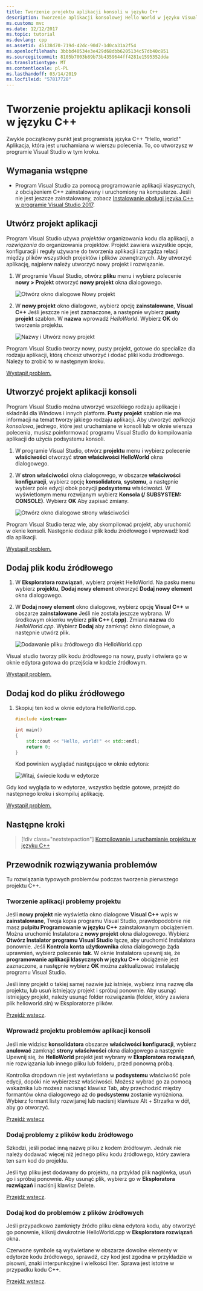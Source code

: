 ```yaml
---
title: Tworzenie projektu aplikacji konsoli w języku C++
description: Tworzenie aplikacji konsolowej Hello World w języku Visual C++
ms.custom: mvc
ms.date: 12/12/2017
ms.topic: tutorial
ms.devlang: cpp
ms.assetid: 45138d70-719d-42dc-90d7-1d0ca31a2f54
ms.openlocfilehash: 3bbbd40534e3e429d68dbb6205134c57db40c851
ms.sourcegitcommit: 8105b7003b89b73b4359644ff4281e1595352dda
ms.translationtype: MT
ms.contentlocale: pl-PL
ms.lasthandoff: 03/14/2019
ms.locfileid: "57817728"
---
```

# <a name="create-a-c-console-app-project"></a>Tworzenie projektu aplikacji konsoli w języku C++

Zwykle początkowy punkt jest programistą języka C++ "Hello, world!" Aplikacja, która jest uruchamiana w wierszu polecenia. To, co utworzysz w programie Visual Studio w tym kroku.

## <a name="prerequisites"></a>Wymagania wstępne

- Program Visual Studio za pomocą programowanie aplikacji klasycznych, z obciążeniem C++ zainstalowany i uruchomiony na komputerze. Jeśli nie jest jeszcze zainstalowany, zobacz [Instalowanie obsługi języka C++ w programie Visual Studio 2017](vscpp-step-0-installation.md).

## <a name="create-your-app-project"></a>Utwórz projekt aplikacji

Program Visual Studio używa *projektów* organizowania kodu dla aplikacji, a *rozwiązania* do organizowania projektów. Projekt zawiera wszystkie opcje, konfiguracji i reguły używane do tworzenia aplikacji i zarządza relacji między plików wszystkich projektów i plików zewnętrznych. Aby utworzyć aplikację, najpierw należy utworzyć nowy projekt i rozwiązanie.

1. W programie Visual Studio, otwórz **pliku** menu i wybierz polecenie **nowy > Projekt** otworzyć **nowy projekt** okna dialogowego.

   ![Otwórz okno dialogowe Nowy projekt](media/vscpp-file-new-project.gif "otwarcie okna dialogowego Nowy projekt")

1. W **nowy projekt** okno dialogowe, wybierz opcję **zainstalowane**, **Visual C++** Jeśli jeszcze nie jest zaznaczone, a następnie wybierz **pusty projekt** szablon. W **nazwa** wprowadź *HelloWorld*. Wybierz **OK** do tworzenia projektu.

   ![Nazwy i Utwórz nowy projekt](media/vscpp-concierge-project-name-callouts.png "nazwy i Utwórz nowy projekt")

Program Visual Studio tworzy nowy, pusty projekt, gotowe do specialize dla rodzaju aplikacji, którą chcesz utworzyć i dodać pliki kodu źródłowego. Należy to zrobić to w następnym kroku.

[Wystąpił problem.](#create-your-app-project-issues)

## <a name="make-your-project-a-console-app"></a>Utworzyć projekt aplikacji konsoli

Program Visual Studio można utworzyć wszelkiego rodzaju aplikacje i składniki dla Windows i innych platform. **Pusty projekt** szablon nie ma informacji na temat tworzy jakiego rodzaju aplikacji. Aby utworzyć *aplikacja konsolowa*, jednego, które jest uruchamiane w konsoli lub w oknie wiersza polecenia, musisz poinformować programu Visual Studio do kompilowania aplikacji do użycia podsystemu konsoli.

1. W programie Visual Studio, otwórz **projektu** menu i wybierz polecenie **właściwości** otworzyć **stron właściwości HelloWorld** okna dialogowego.

1. W **stron właściwości** okna dialogowego, w obszarze **właściwości konfiguracji**, wybierz opcję **konsolidatora**, **systemu**, a następnie wybierz pole edycji obok pozycji **podsystemu** właściwości. W wyświetlonym menu rozwijanym wybierz **Konsola (/ SUBSYSTEM: CONSOLE)**. Wybierz **OK** Aby zapisać zmiany.

   ![Otwórz okno dialogowe strony właściwości](media/vscpp-properties-linker-subsystem.gif "Otwórz okno dialogowe strony właściwości")

Program Visual Studio teraz wie, aby skompilować projekt, aby uruchomić w oknie konsoli. Następnie dodasz plik kodu źródłowego i wprowadź kod dla aplikacji.

[Wystąpił problem.](#make-your-project-a-console-app-issues)

## <a name="add-a-source-code-file"></a>Dodaj plik kodu źródłowego

1. W **Eksploratora rozwiązań**, wybierz projekt HelloWorld. Na pasku menu wybierz **projektu**, **Dodaj nowy element** otworzyć **Dodaj nowy element** okna dialogowego.

1. W **Dodaj nowy element** okno dialogowe, wybierz opcję **Visual C++** w obszarze **zainstalowane** Jeśli nie została jeszcze wybrana. W środkowym okienku wybierz **plik C++ (.cpp)**. Zmiana **nazwa** do *HelloWorld.cpp*. Wybierz **Dodaj** aby zamknąć okno dialogowe, a następnie utwórz plik.

   ![Dodawanie pliku źródłowego dla HelloWorld.cpp](media/vscpp-add-new-item.gif "dodać plik źródłowy dla HelloWorld.cpp")

Visual studio tworzy plik kodu źródłowego na nowy, pusty i otwiera go w oknie edytora gotowa do przejścia w kodzie źródłowym.

[Wystąpił problem.](#add-a-source-code-file-issues)

## <a name="add-code-to-the-source-file"></a>Dodaj kod do pliku źródłowego

1. Skopiuj ten kod w oknie edytora HelloWorld.cpp.

   ```cpp
   #include <iostream>

   int main()
   {
       std::cout << "Hello, world!" << std::endl;
       return 0;
   }
   ```

   Kod powinien wyglądać następująco w oknie edytora:

   ![Witaj, świecie kodu w edytorze](media/vscpp-hello-world-editor.png "kodu Witaj, świecie w edytorze")

Gdy kod wygląda to w edytorze, wszystko będzie gotowe, przejdź do następnego kroku i skompiluj aplikację.

[Wystąpił problem.](#add-a-source-code-file-issues)

## <a name="next-steps"></a>Następne kroki

> [!div class="nextstepaction"]
> [Kompilowanie i uruchamianie projektu w języku C++](vscpp-step-2-build.md)

## <a name="troubleshooting-guide"></a>Przewodnik rozwiązywania problemów

Tu rozwiązania typowych problemów podczas tworzenia pierwszego projektu C++.

### <a name="create-your-app-project-issues"></a>Tworzenie aplikacji problemy projektu

Jeśli **nowy projekt** nie wyświetla okno dialogowe **Visual C++** wpis w **zainstalowane**, Twoja kopia programu Visual Studio, prawdopodobnie nie masz **pulpitu Programowanie w języku C++** zainstalowanym obciążeniem. Można uruchomić Instalatora z **nowy projekt** okna dialogowego. Wybierz **Otwórz Instalator programu Visual Studio** łącze, aby uruchomić Instalatora ponownie. Jeśli **Kontrola konta użytkownika** okna dialogowego żąda uprawnień, wybierz polecenie **tak**. W oknie Instalatora upewnij się, że **programowanie aplikacji klasycznych w języku C++** obciążenie jest zaznaczone, a następnie wybierz **OK** można zaktualizować instalację programu Visual Studio.

Jeśli inny projekt o takiej samej nazwie już istnieje, wybierz inną nazwę dla projektu, lub usuń istniejący projekt i spróbuj ponownie. Aby usunąć istniejący projekt, należy usunąć folder rozwiązania (folder, który zawiera plik helloworld.sln) w Eksploratorze plików.

[Przejdź wstecz](#create-your-app-project).

### <a name="make-your-project-a-console-app-issues"></a>Wprowadź projektu problemów aplikacji konsoli

Jeśli nie widzisz **konsolidatora** obszarze **właściwości konfiguracji**, wybierz **anulować** zamknąć **strony właściwości** okna dialogowego a następnie Upewnij się, że **HelloWorld** projekt jest wybrany w **Eksploratora rozwiązań**, nie rozwiązania lub innego pliku lub folderu, przed ponowną próbą.

Kontrolka dropdown nie jest wyświetlana w **podsystemu** właściwość pole edycji, dopóki nie wybierzesz właściwości. Możesz wybrać go za pomocą wskaźnika lub możesz nacisnąć klawisz Tab, aby przechodzić między formantów okna dialogowego aż do **podsystemu** zostanie wyróżniona. Wybierz formant listy rozwijanej lub naciśnij klawisze Alt + Strzałka w dół, aby go otworzyć.

[Przejdź wstecz](#make-your-project-a-console-app)

### <a name="add-a-source-code-file-issues"></a>Dodaj problemy z plików kodu źródłowego

Szkodzi, jeśli podać inną nazwę pliku z kodem źródłowym. Jednak nie należy dodawać więcej niż jednego pliku kodu źródłowego, który zawiera ten sam kod do projektu.

Jeśli typ pliku jest dodawany do projektu, na przykład plik nagłówka, usuń go i spróbuj ponownie. Aby usunąć plik, wybierz go w **Eksploratora rozwiązań** i naciśnij klawisz Delete.

[Przejdź wstecz](#add-a-source-code-file).

### <a name="add-code-to-the-source-file-issues"></a>Dodaj kod do problemów z plików źródłowych

Jeśli przypadkowo zamknięty źródło pliku okna edytora kodu, aby otworzyć go ponownie, kliknij dwukrotnie HelloWorld.cpp w **Eksploratora rozwiązań** okna.

Czerwone symbole są wyświetlane w obszarze dowolne elementy w edytorze kodu źródłowego, sprawdź, czy kod jest zgodna w przykładzie w pisowni, znaki interpunkcyjne i wielkości liter. Sprawa jest istotne w przypadku kodu C++.

[Przejdź wstecz](#add-code-to-the-source-file).

<iframe src="" height="0" width="0" frameborder="0" name="frameTarget" />
